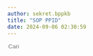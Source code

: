 ```yaml
---
author: sekret.bppkb
title: "SOP PPID"
date: 2024-09-06 02:30:59
---
```


<script>
    const items = [
        {
            title: "SOP Pengumuman Informasi",
            category: "",
            link: "https://drive.google.com/file/d/17xI5gBkDBRYWsL_JepnNeiQTjRSlJI1V/view?usp=sharing"
        },
        {
            title: "SOP Permohonan Informasi",
            category: "",
            link: "https://drive.google.com/file/d/1e6BPJlabNScc46UDpz74EeCNZCcV3Ul8/view?usp=sharing"
        },
        {
            title: "SOP Penanganan Keberatan Informasi",
            category: "",
            link: "https://drive.google.com/file/d/1IN4giZ1BIqeE6u4May8yNyYixfos7XpK/view?usp=sharing"
        },
        {
            title: "SOP Penyusunan Daftar Informasi dan Dokumentasi",
            category: "",
            link: "https://drive.google.com/file/d/1ZHaGbZb4l3swNt7xmBHAdMkWhom7n_BO/view?usp=sharing"
        },
        {
            title: "SOP Pendokumentasian Informasi",
            category: "",
            link: "https://drive.google.com/file/d/1pwT6WWom8oSTwLH_fygo_tziQqukx4FQ/view?usp=sharing"
        },
        {
            title: "SOP Pendokumentasian Informasi kecualikan",
            category: "",
            link: "https://drive.google.com/file/d/1l_1J6AXZDceyhU-JlFu6uY0xIcBhv9sE/view?usp=sharing"
        },
        {
            title: "SOP Uji Lanjutan",
            category: "",
            link: "https://drive.google.com/file/d/1F5XmIwkPeAe2Hlit8SUyCkwKpahsB6T3/view?usp=sharing"
        },
        {
            title: "SOP Fasilitasi Sengketa Informasi",
            category: "",
            link: "https://drive.google.com/file/d/1UkGV7zlbj3XTqjEWXogW0h0zGvbSmBqp/view?usp=sharing"
        }
    ];
</script>

<div class="flex justify-between items-center mb-4">
    <div class="flex items-center border-2 border-green-500 rounded-lg p-2 ml-auto">
        <i class="fas fa-search text-green-500 text-xl"></i>
        <input type="text" placeholder="Cari" class="ml-2 text-green-500 text-xl outline-none" style="background: transparent; border: none;" id="searchInput">
        <div class="border-l-2 border-green-500 h-6 mx-4"></div>
        <i class="fas fa-filter text-green-500 text-xl cursor-pointer" id="categoryDropdownToggle"></i>
    </div>
    <div class="relative">
        <div id="categoryDropdown" class="absolute right-0 mt-2 w-48 bg-white border border-gray-300 rounded-lg shadow-lg hidden">
            <div id="categoryList" class="list-none p-0 m-0"></div>
        </div>
    </div>
</div>

<div class="flex flex-wrap justify-start gap-12" id="sop-ppid"></div>

<style>
@media (max-width: 768px) {
    #sop-ppid {
        justify-content: space-around;
    }
}
</style>

<script>
    const container = document.getElementById('sop-ppid');
    const categorySet = new Set();

    function renderItems(filteredItems) {
        container.innerHTML = '';
        if (filteredItems.length === 0) {
            const noResultsDiv = document.createElement('div');
            noResultsDiv.className = 'w-full text-center text-gray-500';
            noResultsDiv.textContent = 'Tidak ada hasil yang cocok';
            container.appendChild(noResultsDiv);
        } else {
            filteredItems.forEach(item => {
                const div = document.createElement('div');
                div.className = 'w-64 bg-white border border-gray-300 rounded-lg overflow-hidden shadow-lg m-2 flex flex-col';
                div.innerHTML = `
                    <div class="flex items-center justify-center w-full h-48 bg-gray-200">
                        <i class="fas fa-file-pdf fa-5x text-red-600"></i>
                    </div>
                    <div class="p-4 bg-green-600 text-white flex-grow">
                        <p class="text-lg font-semibold">${item.title}</p>
                        <div class="flex items-center mt-2">
                            <i class="fas fa-file-alt mr-2"></i>
                            <span class="text-xs">${item.category}</span>
                        </div>
                    </div>
                    <a class="block p-4 bg-green-700 text-white text-center hover:bg-green-800 mt-auto no-underline" href="${item.link}" target="_blank" style="text-decoration: none;">
                        <span class="text-sm font-semibold text-white">
                            Lihat Selengkapnya
                            <i class="fas fa-arrow-right"></i>
                        </span>
                    </a>
                `;
                container.appendChild(div);
            });
        }
    }

    items.forEach(item => {
        categorySet.add(item.category);
    });

    const categoryList = document.getElementById('categoryList');

    const allDiv = document.createElement('div');
    allDiv.className = 'pl-4 p-1 pt-2 hover:bg-gray-100 cursor-pointer text-sm';
    allDiv.textContent = 'All';
    allDiv.addEventListener('click', () => {
        renderItems(items);
        document.getElementById('categoryDropdown').classList.add('hidden');
        document.getElementById('categoryDropdownToggle').classList.remove('text-green-700');
    });
    categoryList.appendChild(allDiv);

    categorySet.forEach(category => {
        const div = document.createElement('div');
        div.className = 'pl-4 p-1 hover:bg-gray-100 cursor-pointer text-sm';
        div.style.overflow = 'hidden';
        div.textContent = category;
        div.addEventListener('click', () => {
            const filteredItems = items.filter(item => item.category === category);
            renderItems(filteredItems);
            document.getElementById('categoryDropdown').classList.add('hidden');
            document.getElementById('categoryDropdownToggle').classList.remove('text-green-700');
        });
        categoryList.appendChild(div);
    });

    document.getElementById('categoryDropdownToggle').addEventListener('click', function(event) {
        const dropdown = document.getElementById('categoryDropdown');
        dropdown.classList.toggle('hidden');
        this.classList.toggle('text-green-700');
        event.stopPropagation();
    });

    document.addEventListener('click', function(event) {
        const dropdown = document.getElementById('categoryDropdown');
        const toggle = document.getElementById('categoryDropdownToggle');
        if (!dropdown.classList.contains('hidden') && !dropdown.contains(event.target) && !toggle.contains(event.target)) {
            dropdown.classList.add('hidden');
            toggle.classList.remove('text-green-700');
        }
    });

    document.getElementById('searchInput').addEventListener('input', function() {
        const searchTerm = this.value.toLowerCase();
        const filteredItems = items.filter(item => item.title.toLowerCase().includes(searchTerm));
        renderItems(filteredItems);
    });

    renderItems(items);
</script>
